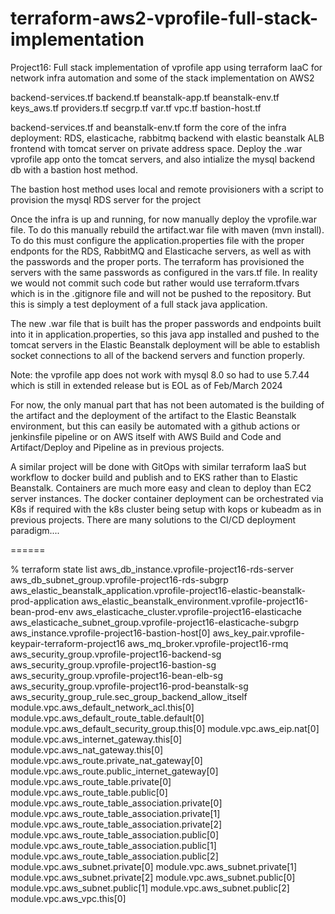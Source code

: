 # terraform-aws2-vprofile-full-stack-implementation
Project16: Full stack implementation of vprofile app using terraform IaaC for network infra automation and some of the stack implementation on AWS2

backend-services.tf
backend.tf
beanstalk-app.tf
beanstalk-env.tf
keys_aws.tf
providers.tf
secgrp.tf
var.tf
vpc.tf
bastion-host.tf

backend-services.tf and beanstalk-env.tf form the core of the infra deployment: RDS, elasticache, rabbitmq backend with elastic beanstalk ALB frontend with tomcat server on private address space. Deploy the .war vprofile app onto the tomcat servers, and also intialize the mysql backend db with a bastion host method.

The bastion host method uses local and remote provisioners with a script to provision the mysql RDS server for the project

Once the infra is up and running, for now manually deploy the vprofile.war file. To do this manually rebuild the artifact.war file with maven (mvn install).  To do this must configure the application.properties file with the proper endponts for the RDS, RabbitMQ and Elasticache servers, as well as with the passwords and the proper ports.   The terraform has provisioned the servers with the same passwords as configured in the vars.tf file. In reality we would not commit such code but rather would use terraform.tfvars which is in the .gitignore file and will not be pushed to the repository.  But this is simply a test deployment of a full stack java application.  

The new .war file that is built has the proper passwords and endpoints built into it in application.properties, so this java app installed and pushed to the tomcat servers in the Elastic Beanstalk deployment will be able to establish socket connections to all of the backend servers and function properly.

Note: the vprofile app does not work with mysql 8.0 so had to use 5.7.44 which is still in extended release but is EOL as of Feb/March 2024

For now, the only manual part that has not been automated is the building of the artifact and the deployment of the artifact to the Elastic Beanstalk environment, but this can easily be automated with a github actions or jenkinsfile pipeline or on AWS itself with AWS Build and Code and Artifact/Deploy and Pipeline as in previous projects.

A similar project will be done with GitOps with similar terraform IaaS but workflow to docker build and publish and to EKS rather than to Elastic Beanstalk.  Containers are much more easy and clean to deploy than EC2 server instances.  The docker container deployment can be orchestrated via K8s if required with the k8s cluster being setup with kops or kubeadm as in previous projects. There are many solutions to the CI/CD deployment paradigm....




======

% terraform state list
aws_db_instance.vprofile-project16-rds-server
aws_db_subnet_group.vprofile-project16-rds-subgrp
aws_elastic_beanstalk_application.vprofile-project16-elastic-beanstalk-prod-application
aws_elastic_beanstalk_environment.vprofile-project16-bean-prod-env
aws_elasticache_cluster.vprofile-project16-elasticache
aws_elasticache_subnet_group.vprofile-project16-elasticache-subgrp
aws_instance.vprofile-project16-bastion-host[0]
aws_key_pair.vprofile-keypair-terraform-project16
aws_mq_broker.vprofile-project16-rmq
aws_security_group.vprofile-project16-backend-sg
aws_security_group.vprofile-project16-bastion-sg
aws_security_group.vprofile-project16-bean-elb-sg
aws_security_group.vprofile-project16-prod-beanstalk-sg
aws_security_group_rule.sec_group_backend_allow_itself
module.vpc.aws_default_network_acl.this[0]
module.vpc.aws_default_route_table.default[0]
module.vpc.aws_default_security_group.this[0]
module.vpc.aws_eip.nat[0]
module.vpc.aws_internet_gateway.this[0]
module.vpc.aws_nat_gateway.this[0]
module.vpc.aws_route.private_nat_gateway[0]
module.vpc.aws_route.public_internet_gateway[0]
module.vpc.aws_route_table.private[0]
module.vpc.aws_route_table.public[0]
module.vpc.aws_route_table_association.private[0]
module.vpc.aws_route_table_association.private[1]
module.vpc.aws_route_table_association.private[2]
module.vpc.aws_route_table_association.public[0]
module.vpc.aws_route_table_association.public[1]
module.vpc.aws_route_table_association.public[2]
module.vpc.aws_subnet.private[0]
module.vpc.aws_subnet.private[1]
module.vpc.aws_subnet.private[2]
module.vpc.aws_subnet.public[0]
module.vpc.aws_subnet.public[1]
module.vpc.aws_subnet.public[2]
module.vpc.aws_vpc.this[0]
